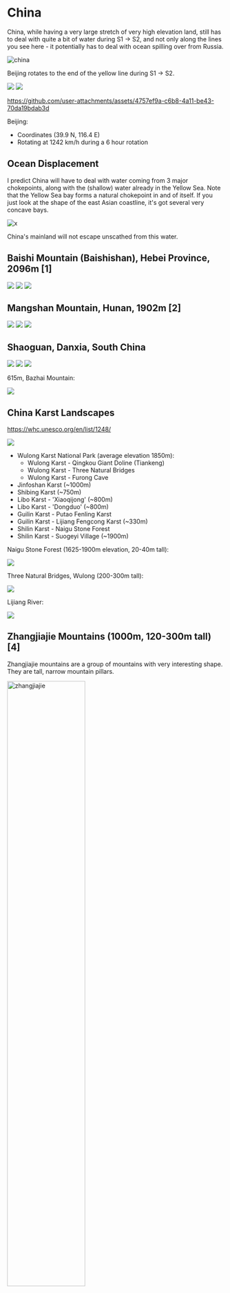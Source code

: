 # China

China, while having a very large stretch of very high elevation land, still has to deal with quite a bit of water during S1 -> S2, and not only along the lines you see here - it potentially has to deal with ocean spilling over from Russia.

![china](img/beijing.png "china rotation path")

Beijing rotates to the end of the yellow line during S1 -> S2.

![](img/etopo.jpg)
![](img/copernicus.png)

https://github.com/user-attachments/assets/4757ef9a-c6b8-4a11-be43-70da19bdab3d

Beijing:
- Coordinates (39.9 N, 116.4 E)
- Rotating at 1242 km/h during a 6 hour rotation

## Ocean Displacement

I predict China will have to deal with water coming from 3 major chokepoints, along with the (shallow) water already in the Yellow Sea. Note that the Yellow Sea bay forms a natural chokepoint in and of itself. If you just look at the shape of the east Asian coastline, it's got several very concave bays.

![x](img/chokepoints.png "china ocean chokepoints")

China's mainland will not escape unscathed from this water.

## Baishi Mountain (Baishishan), Hebei Province, 2096m [1]

![](img/baishi3.jpg)
![](img/baishi.jpg)
![](img/baishi4.jpg)

## Mangshan Mountain, Hunan, 1902m [2]

![](img/mangshan4.webp)
![](img/mangshan.jpeg)
![](img/mangshan2.jpg)

## Shaoguan, Danxia, South China

![](img/shaoguan3.jpg)
![](img/shaoguan2.png)
![](img/shaoguan.jpeg)

615m, Bazhai Mountain:

![](img/bazhai2.jpg)

## China Karst Landscapes

https://whc.unesco.org/en/list/1248/

![](img/karst.jpg)

- Wulong Karst National Park (average elevation 1850m):
	- Wulong Karst - Qingkou Giant Doline (Tiankeng)
	- Wulong Karst - Three Natural Bridges
	- Wulong Karst - Furong Cave
- Jinfoshan Karst (~1000m)
- Shibing Karst (~750m)
- Libo Karst - 'Xiaoqijong' (~800m)
- Libo Karst - 'Dongduo' (~800m)
- Guilin Karst - Putao Fenling Karst
- Guilin Karst - Lijiang Fengcong Karst (~330m)
- Shilin Karst - Naigu Stone Forest
- Shilin Karst - Suogeyi Village (~1900m)

Naigu Stone Forest (1625-1900m elevation, 20-40m tall):

![](img/naigu.jpg)

Three Natural Bridges, Wulong (200-300m tall):

![](img/wulong2.jpg)

Lijiang River:

![](img/lijiang.jpg)

## Zhangjiajie Mountains (1000m, 120-300m tall) [4]

Zhangjiajie mountains are a group of mountains with very interesting shape. They are tall, narrow mountain pillars.

<img src="img/zhangjiajie-map.png" alt="zhangjiajie" style="width:60%;"/>

![zhangjiajie](img/zhangjiajie.jpg "zhangjiajie")
![zhangjiajie](img/zhangjiajie2.jpg "zhangjiajie")
<img src="img/zhangjiajie3.jpg" alt="zhangjiajie" style="width:50%;"/>

The mountains lie at an average elevation of over 1000m.

"Zhangjiajie Sandstone Peak Forest Geopark in north-west Hunan Province, China, contains more than 3,100 natural pillars, columns and peaks made of quartz sandstone. More than 1,000 of them soar above 120 metres (393 feet) tall, and 45 reach over 300 metres (984 feet)."

This is what the terrain looks like, from Google Maps:

![terrain](img/zhangjiajie-terrain.png "zhangjiajie")

The pillars are of quartz-sandstone pillars and [resemble kartz terrain](https://en.wikipedia.org/wiki/Zhangjiajie_National_Forest_Park). Supposedly they were created from [sea erosion 380 million years ago](http://www.chinatoday.com.cn/ctenglish/se/txt/2009-01/21/content_175438.htm).

The absolute goldmine work into these mountains is a 2020 research paper by Yaohuang Li proposing ocean erosion as the main cause of these structures. Check `research-papers/Zhangjiajie-sea-erosion.pdf` to read it.

Definitely a good chance this location was created by fast-moving water/debris.

## Misc Info

### Desert Terrain

![](img/china-desert.jpg)

### Taklamakan Desert

May just be sand dunes. Coords (40, 86.3).

![](img/dunes.png)
![](img/dunes2.png)
![](img/dunes3.png)

### Longest Inhabited Cities

Beijing and Luoyang are the only two locations in China which have been inhabited continuously for a long time.

![oldest cities](img/china-old-cities.png "china old cities")

Beijing's history goes far back as 1100 BC, which is ~3100 years ago, when it was named the City of Ji during the Zhou Dynasty. [3]

There may have been a city named Zhenxun built near present day Luoyang in 2070 BC.

Surprisingly, neither of them are at very high elevation:
- Beijing is from 43.5m at the lowest, to 2303m at the highest (Mount Ling)
- Luoyang is at 144m

### Zhoukoudian Cave (Beijing)

[Zhoukoudian Cave](https://en.wikipedia.org/wiki/Zhoukoudian_Peking_Man_Site) (39.4 N, 115.5 E) is a cave in Beijing where remains of a very old (200k+ years) human predecessor was found.

Surprisingly, the cave is located only at an [elevation of 128m](https://www.degruyter.com/document/doi/10.1515/char.2001.1.1.85/pdf).

### Wangfujing site (Beijing)

This is an archaelogical site in Beijing (39.9 N, 116.4 E) where Paleolithic Stone Age tools were found.

It's only at an elevation of 50m above sea level.

## Citations

1. https://en.wikipedia.org/wiki/Baishi_Mountain
2. https://whhlyt.hunan.gov.cn/whhlyt/english/Tourism/NationalForestParks/202206/t20220610_25443187.html
3. https://en.wikipedia.org/wiki/History_of_Beijing
4. Zhangjiajie:
	- https://en.wikipedia.org/wiki/Zhangjiajie_National_Forest_Park
	- http://www.chinatoday.com.cn/ctenglish/se/txt/2009-01/21/content_175438.htm
	- https://whhlyt.hunan.gov.cn/whhlyt/english/TourismInRegions/Zhangjiajie/ZhangjiajieAttractions/202211/t20221108_29119497.html
	- https://www.guinnessworldrecords.com/world-records/593531-largest-concentration-of-sandstone-pillars

# TODO

Things to look into:
- historical sites
- interesting mountain ranges

Danxia Rainbow mountains

ChatGPT Karst:
- Guilin and Yangshuo:
	- Li River
		- Elephant Trunk Hill
		- Reed Flute Cave
- Zhangjiajie
- Fengjie
- Shilin
- Jingxi (Guangxi)
- Lijiang
	- Jade Dragon Snow Mountain
- Guizhou
	- Libo Karst
	- Anshun
		- Huangguoshu Waterfall
- Tengchong
- Yungui Plateau

